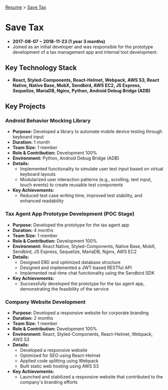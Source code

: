 [Resume](../README.md) &gt; [Save Tax](./2_savetax.md)

# Save Tax

- **2017-08-07 ~ 2018-11-23 (1 year 3 months)**
- Joined as an initial developer and was responsible for the prototype development of a tax management app and internal tool development.

## Key Technology Stack

- **React, Styled-Components, React-Helmet, Webpack, AWS S3, React Native, Native Base, MobX, Sendbird, AWS EC2, JS Express, Sequelize, MariaDB, Nginx, Python, Android Debug Bridge (ADB)**

## Key Projects

### Android Behavior Mocking Library

- **Purpose:** Developed a library to automate mobile device testing through keyboard input
- **Duration:** 1 month
- **Team Size:** 1 member
- **Role & Contribution:** Development 100%
- **Environment:** Python, Android Debug Bridge (ADB)
- **Details:**
  - Implemented functionality to simulate user text input based on virtual keyboard layouts
  - Modularized user interaction patterns (e.g., scrolling, text input, touch events) to create reusable test components
- **Key Achievements:**
  - Reduced test case writing time, improved test stability, and enhanced readability

### Tax Agent App Prototype Development (POC Stage)

- **Purpose:** Developed the prototype for the tax agent app
- **Duration:** 4 months
- **Team Size:** 1 member
- **Role & Contribution:** Development 100%
- **Environment:** React Native, Styled-Components, Native Base, MobX, Sendbird, JS Express, Sequelize, MariaDB, Nginx, AWS EC2
- **Details:**
  - Designed ERD and optimized database structure
  - Designed and implemented a JWT-based RESTful API
  - Implemented real-time chat functionality using the Sendbird SDK
- **Key Achievements:**
  - Successfully developed the prototype for the tax agent app, demonstrating the feasibility of the service

### Company Website Development

- **Purpose:** Developed a responsive website for corporate branding
- **Duration:** 2 months
- **Team Size:** 1 member
- **Role & Contribution:** Development 100%
- **Environment:** React, Styled-Components, React-Helmet, Webpack, AWS S3
- **Details:**
  - Developed a responsive website
  - Optimized for SEO using React-Helmet
  - Applied code splitting using Webpack
  - Built static web hosting using AWS S3
- **Key Achievements:**
  - Launched and stabilized a responsive website that contributed to the company's branding efforts
